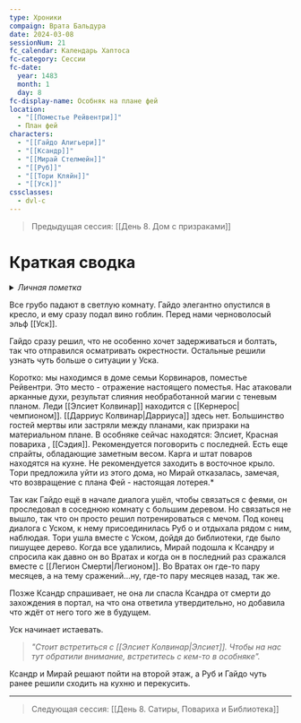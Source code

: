 ```yaml
---
type: Хроники
compaign: Врата Бальдура
date: 2024-03-08
sessionNum: 21
fc_calendar: Календарь Хаптоса
fc-category: Сессии
fc-date:
  year: 1483
  month: 1
  day: 8
fc-display-name: Особняк на плане фей
location:
  - "[[Поместье Рейвентри]]"
  - План фей
characters:
  - "[[Гайдо Алигьери]]"
  - "[[Ксандр]]"
  - "[[Мирай Стелмейн]]"
  - "[[Руб]]"
  - "[[Тори Кляйн]]"
  - "[[Уск]]"
cssclasses:
  - dvl-c
---
```


> Предыдущая сессия: [[День 8. Дом с призраками]] 


# Краткая сводка

<details> <summary><i>Личная пометка</i></summary> <p> Мирай на этом плане слышит какофонию звуков природы, а видимость ограничена</p> </details>

 Все грубо падают в светлую комнату. Гайдо элегантно опустился в кресло, и ему сразу подал вино гоблин. Перед нами черноволосый эльф [[Уск]].
 
Гайдо сразу решил, что не особенно хочет задерживаться и болтать, так что отправился осматривать окрестности. Остальные решили узнать чуть больше о ситуации у Уска.

Коротко: мы находимся в доме семьи Корвинаров, поместье Рейвентри. Это место - отражение настоящего поместья. Нас атаковали арканные духи, результат слияния необработанной магии с теневым планом. Леди [[Элсиет Колвинар]] находится с [[Кернерос|чемпионом]].
 [[Дарриус Колвинар|Дарриуса]] здесь нет. Большинство гостей мертвы или застряли между планами, как призраки на материальном плане.
В особняке сейчас находятся: Элсиет, Красная повариха , [[Сэдия]]. Рекомендуется поговорить с последней. Есть еще спрайты, обладающие заметным весом. Карга и штат поваров находятся на кухне. Не рекомендуется заходить в восточное крыло. Тори предложила уйти из этого дома, но Мирай отказалась, замечая, что возвращение с плана Фей - настоящая лотерея.*

Так как Гайдо ещё в начале диалога ушёл, чтобы связаться с феями, он проследовал в соседнюю комнату с большим деревом. Но связаться не вышло, так что он просто решил потренироваться с мечом. Под конец диалога с Уском, к нему присоединилась Руб о и отдыхала рядом с ним, наблюдая.
Тори ушла вместе с Уском, дойдя до библиотеки, где было пишущее дерево.
Когда все удалились, Мирай подошла к Ксандру и спросила как давно он во Вратах и когда он в последний раз сражался вместе с [[Легион Смерти|Легионом]]. Во Вратах он где-то пару месяцев, а на тему сражений...ну, где-то пару месяцев назад, так же.

Позже Ксандр спрашивает, не она ли спасла Ксандра от смерти до захождения в портал, на что она ответила утвердительно, но добавила что ждёт от него того же в будущем.

Уск начинает истаевать. 
> *"Стоит встретиться с [[Элсиет Колвинар|Элсиет]]. Чтобы на нас тут обратили внимание, встретитесь с кем-то в особняке".* 

Ксандр и Мирай решают пойти на второй этаж, а Руб и Гайдо чуть ранее решили сходить на кухню и перекусить.


---
>Следующая сессия: [[День 8. Сатиры, Повариха и Библиотека]] 